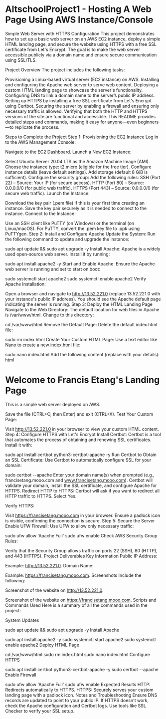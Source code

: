 # AltschoolProject1 - Hosting A Web Page Using AWS Instance/Console
Simple Web Server with HTTPS Configuration
This project demonstrates how to set up a basic web server on an AWS EC2 instance, deploy a simple HTML landing page, and secure the website using HTTPS with a free SSL certificate from Let's Encrypt. The goal is to make the web server accessible publicly via a domain name and ensure secure communication using SSL/TLS.

Project Overview
The project includes the following tasks:

Provisioning a Linux-based virtual server (EC2 instance) on AWS.
Installing and configuring the Apache web server to serve web content.
Deploying a custom HTML landing page to showcase the server's functionality.
Configuring DNS to link a domain name to the server’s public IP address.
Setting up HTTPS by installing a free SSL certificate from Let's Encrypt using Certbot.
Securing the server by enabling a firewall and ensuring only necessary traffic is allowed.
Verifying that both the HTTP and HTTPS versions of the site are functional and accessible.
This README provides detailed steps and commands, making it easy for anyone—even beginners—to replicate the process.

Steps to Complete the Project
Step 1: Provisioning the EC2 Instance
Log in to the AWS Management Console:

Navigate to the EC2 Dashboard.
Launch a New EC2 Instance:

Select Ubuntu Server 20.04 LTS as the Amazon Machine Image (AMI).
Choose the instance type: t2.micro (eligible for the free tier).
Configure instance details (leave default settings).
Add storage (default 8 GiB is sufficient).
Configure the security group:
Add the following rules:
SSH (Port 22) – Source: Your IP (for secure access).
HTTP (Port 80) – Source: 0.0.0.0/0 (for public web traffic).
HTTPS (Port 443) – Source: 0.0.0.0/0 (for secure web traffic).
Launch the Instance:

Download the key pair (.pem file) if this is your first time creating an instance.
Save the key pair securely as it is needed to connect to the instance.
Connect to the Instance:

Use an SSH client like PuTTY (on Windows) or the terminal (on Linux/macOS).
For PuTTY, convert the .pem key file to .ppk using PuTTYgen.
Step 2: Install and Configure Apache
Update the System: Run the following command to update and upgrade the instance:



sudo apt update && sudo apt upgrade -y
Install Apache: Apache is a widely used open-source web server. Install it by running:



sudo apt install apache2 -y
Start and Enable Apache: Ensure the Apache web server is running and set to start on boot:



sudo systemctl start apache2
sudo systemctl enable apache2
Verify Apache Installation:

Open a browser and navigate to http://13.52.221.0 (replace 13.52.221.0 with your instance's public IP address).
You should see the Apache default page indicating the server is running.
Step 3: Deploy the HTML Landing Page
Navigate to the Web Directory: The default location for web files in Apache is /var/www/html. Change to this directory:



cd /var/www/html
Remove the Default Page: Delete the default index.html file:



sudo rm index.html
Create Your Custom HTML Page: Use a text editor like Nano to create a new index.html file:


sudo nano index.html
Add the following content (replace with your details):
html

<!DOCTYPE html>
<html>
<head>
    <title>Welcome to My Project</title>
</head>
<body>
    <h1>Welcome to Francis Etang's Landing Page</h1>
    <p>This is a simple web server deployed on AWS.</p>
</body>
</html>
Save the file (CTRL+O, then Enter) and exit (CTRL+X).
Test Your Custom Page:

Visit http://13.52.221.0 in your browser to view your custom HTML content.
Step 4: Configure HTTPS with Let's Encrypt
Install Certbot: Certbot is a tool that automates the process of obtaining and renewing SSL certificates. Install it with:


sudo apt install certbot python3-certbot-apache -y
Run Certbot to Obtain an SSL Certificate: Use Certbot to automatically configure SSL for your domain:

sudo certbot --apache
Enter your domain name(s) when prompted (e.g., francisetang.mooo.com and www.francisetang.mooo.com).
Certbot will validate your domain, install the SSL certificate, and configure Apache for HTTPS.
Redirect HTTP to HTTPS: Certbot will ask if you want to redirect all HTTP traffic to HTTPS. Select Yes.

Verify HTTPS:

Visit https://francisetang.mooo.com in your browser.
Ensure a padlock icon is visible, confirming the connection is secure.
Step 5: Secure the Server
Enable UFW Firewall: Use UFW to allow only necessary traffic:



sudo ufw allow 'Apache Full'
sudo ufw enable
Check AWS Security Group Rules:

Verify that the Security Group allows traffic on ports 22 (SSH), 80 (HTTP), and 443 (HTTPS).
Project Deliverables
Key Information
Public IP Address:

Example: http://13.52.221.0.
Domain Name:

Example: https://francisetang.mooo.com.
Screenshots
Include the following:


Screenshot of the website on http://13.52.221.0.

Screenshot of the website on https://francisetang.mooo.com.
Scripts and Commands Used
Here is a summary of all the commands used in the project:

System Updates


sudo apt update && sudo apt upgrade -y
Install Apache


sudo apt install apache2 -y
sudo systemctl start apache2
sudo systemctl enable apache2
Deploy HTML Page


cd /var/www/html
sudo rm index.html
sudo nano index.html
Configure HTTPS


sudo apt install certbot python3-certbot-apache -y
sudo certbot --apache
Enable Firewall


sudo ufw allow 'Apache Full'
sudo ufw enable
Expected Results
HTTP: Redirects automatically to HTTPS.
HTTPS: Securely serves your custom landing page with a padlock icon.
Notes and Troubleshooting
Ensure DNS records are updated to point to your public IP.
If HTTPS doesn't work, check the Apache configuration and Certbot logs.
Use tools like SSL Checker to verify your SSL setup.



